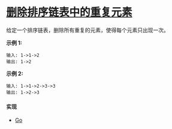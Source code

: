 # [删除排序链表中的重复元素](https://leetcode-cn.com/problems/remove-duplicates-from-sorted-list/)

给定一个排序链表，删除所有重复的元素，使得每个元素只出现一次。

**示例 1:**
```
输入: 1->1->2
输出: 1->2
```

**示例 2:**
```
输入: 1->1->2->3->3
输出: 1->2->3
```

#### 实现
- [Go](https://github.com/pojozhang/playground/blob/master/solutions/go/src/playground/algorithm/remove_duplicates_from_sorted_list.go)
